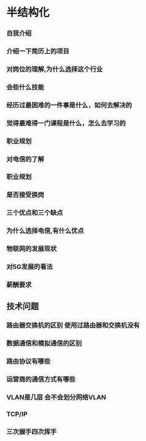 # 半结构化



### 自我介绍



### 介绍一下简历上的项目



### 对岗位的理解,为什么选择这个行业



### 会些什么技能



### 经历过最困难的一件事是什么，如何去解决的



### 觉得最难得一门课程是什么，怎么去学习的



### 职业规划



### 对电信的了解



### 职业规划



### 是否接受换岗



### 三个优点和三个缺点



### 为什么选择电信,有什么优点



### 物联网的发展现状



### 对5G发展的看法





### 薪酬要求

## 技术问题

### 路由器交换机的区别 使用过路由器和交换机没有

### 数据通信和模拟通信的区别

### 路由协议有哪些

### 运营商的通信方式有哪些

### VLAN是几层 会不会划分网络VLAN

### TCP/IP

### 三次握手四次挥手

